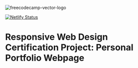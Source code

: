 ![freecodecamp-vector-logo](https://user-images.githubusercontent.com/55994508/169564960-d564f262-78e2-4e09-bc27-9b9801bd6b84.png)

[![Netlify Status](https://api.netlify.com/api/v1/badges/2c15740a-5e9d-48f3-a948-42f7bbdf4e57/deploy-status)](https://app.netlify.com/sites/freecodecamp-personal-portfolio-webpage/deploys)
# Responsive Web Design Certification Project: Personal Portfolio Webpage
